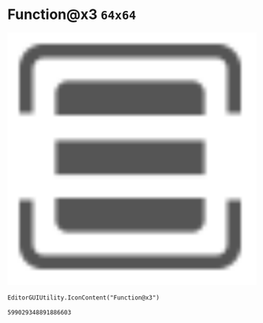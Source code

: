 # Function@x3 `64x64`
<img src="/img/Function@x3.png" width=512 height=512>

``` CSharp
EditorGUIUtility.IconContent("Function@x3")
```
```
599029348891886603
```
